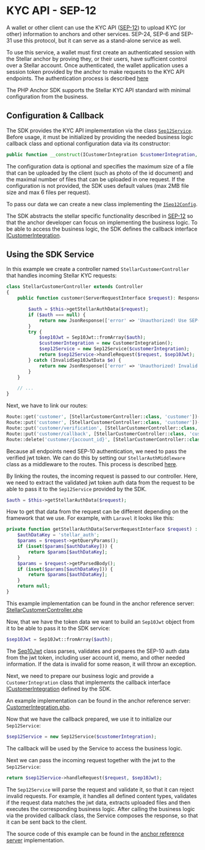 # KYC API - SEP-12

A wallet or other client can use the KYC API ([SEP-12](https://github.com/stellar/stellar-protocol/blob/master/ecosystem/sep-0012.md)) to upload KYC (or other) information to anchors and other services. SEP-24, SEP-6 and SEP-31 use this protocol, but it can serve as a stand-alone service as well.

To use this service, a wallet must first create an authenticated session with the Stellar anchor by proving they, or their users, have sufficient control over a Stellar account. Once authenticated, the wallet application uses a session token provided by the anchor to make requests to the KYC API endpoints. The authentication process is described [here](https://github.com/Argo-Navis-Dev/php-anchor-sdk/blob/main/docs/sep-10.md)


The PHP Anchor SDK supports the Stellar KYC API standard with minimal configuration from the business.

## Configuration & Callback

The SDK provides the KYC API implementation via the class [`Sep12Service`](https://github.com/Argo-Navis-Dev/php-anchor-sdk/blob/main/src/Sep12/Sep12Service.php). Before usage, it must be initialized by providing the needed business logic callback class and optional configuration data via its constructor:

```php
public function __construct(ICustomerIntegration $customerIntegration, ?ISep12Config $config = null)
```

The configuration data is optional and specifies the maximum size of a file that can be uploaded by the client (such as photo of the id document) and the maximal number of files that can be uploaded in one request. If the configuration is not provided, the SDK uses default values (max 2MB file size and max 6 files per request).

To pass our data we can create a new class implementing the [`ISep12Config`](https://github.com/Argo-Navis-Dev/php-anchor-sdk/blob/main/src/config/ISep12Config.php).

The SDK abstracts the stellar specific functionality described in [SEP-12](https://github.com/stellar/stellar-protocol/blob/master/ecosystem/sep-0012.md) so that the anchor developer can focus on implementing the business logic. To be able to access the business logic, the SDK defines the callback interface [ICustomerIntegration](https://github.com/Argo-Navis-Dev/php-anchor-sdk/blob/main/src/callback/ICustomerIntegration.php).

## Using the SDK Service

In this example we create a controller named `StellarCustomerController` that handles incoming Stellar KYC requests:

```php
class StellarCustomerController extends Controller
{
    public function customer(ServerRequestInterface $request): ResponseInterface {

        $auth = $this->getStellarAuthData($request);
        if ($auth === null) {
            return new JsonResponse(['error' => 'Unauthorized! Use SEP-10 to authenticate.'], 401);
        }
        try {
            $sep10Jwt = Sep10Jwt::fromArray($auth);
            $customerIntegration = new CustomerIntegration();
            $sep12Service = new Sep12Service($customerIntegration);
            return $sep12Service->handleRequest($request, $sep10Jwt);
        } catch (InvalidSep10JwtData $e) {
            return new JsonResponse(['error' => 'Unauthorized! Invalid token data: ' . $e->getMessage()], 401);
        }
    }

    // ...
}
```

Next, we have to link our routes:

```php
Route::get('customer', [StellarCustomerController::class, 'customer'])->middleware(StellarAuthMiddleware::class);
Route::put('customer', [StellarCustomerController::class, 'customer'])->middleware(StellarAuthMiddleware::class);
Route::put('customer/verification', [StellarCustomerController::class, 'customer'])->middleware(StellarAuthMiddleware::class);
Route::put('customer/callback', [StellarCustomerController::class, 'customer'])->middleware(StellarAuthMiddleware::class);
Route::delete('customer/{account_id}', [StellarCustomerController::class, 'customer'])->middleware(StellarAuthMiddleware::class);
```

Because all endpoints need SEP-10 authentication, we need to pass the verified jwt token. We can do this by setting our `StellarAuthMiddleware` class as a middleware to the routes. This process is described [here](https://github.com/Argo-Navis-Dev/php-anchor-sdk/blob/main/docs/sep-10.md).

By linking the routes, the incoming request is passed to our controller. Here, we need to extract the validated jwt token auth data from the request to be able to pass it to the `Sep12Service` provided by the SDK.

```php
$auth = $this->getStellarAuthData($request);
```

How to get that data from the request can be different depending on the framework that we use. For example, with `Laravel` it looks like this:

```php
private function getStellarAuthData(ServerRequestInterface $request) : ?array {
    $authDataKey = 'stellar_auth';
    $params = $request->getQueryParams();
    if (isset($params[$authDataKey])) {
        return $params[$authDataKey];
    }
    $params = $request->getParsedBody();
    if (isset($params[$authDataKey])) {
        return $params[$authDataKey];
    }
    return null;
}
```

This example implementation can be found in the anchor reference server: [StellarCustomerController.php](https://github.com/Argo-Navis-Dev/anchor-reference-server/blob/main/app/Http/Controllers/StellarCustomerController.php)

Now, that we have the token data we want to build an `Sep10Jwt` object from it to be able to pass it to the SDK service:

```php
$sep10Jwt = Sep10Jwt::fromArray($auth);
```

The [Sep10Jwt](https://github.com/Argo-Navis-Dev/php-anchor-sdk/blob/main/src/Sep10/Sep10Jwt.php) class parses, validates and prepares the SEP-10 auth data from the jwt token, including user account id, memo, and other needed information. If the data is invalid for some reason, it will throw an exception.

Next, we need to prepare our business logic and provide a `CustomerIntegration` class that implements the callback interface [ICustomerIntegration](https://github.com/Argo-Navis-Dev/php-anchor-sdk/blob/main/src/callback/ICustomerIntegration.php) defined by the SDK.

An example implementation can be found in the anchor reference server: [CustomerIntegration.php](https://github.com/Argo-Navis-Dev/anchor-reference-server/blob/main/app/Stellar/Sep12Customer/CustomerIntegration.php).

Now that we have the callback prepared, we use it to initialize our `Sep12Service`:

```php
$sep12Service = new Sep12Service($customerIntegration);
```
The callback will be used by the Service to access the business logic.

Next we can pass the incoming request together with the jwt to the `Sep12Service`:

```php
return $sep12Service->handleRequest($request, $sep10Jwt);
```

The `Sep12Service` will parse the request and validate it, so that it can reject invalid requests. For example, it handles all defined content types, validates if the request data matches the jwt data, extracts uploaded files and then executes the corresponding business logic. After calling the business logic via the provided callback class, the Service composes the response, so that it can be sent back to the client.

The source code of this example can be found in the [anchor reference server](https://github.com/Argo-Navis-Dev/anchor-reference-server) implementation.